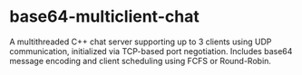 # base64-multiclient-chat
A multithreaded C++ chat server supporting up to 3 clients using UDP communication, initialized via TCP-based port negotiation. Includes base64 message encoding and client scheduling using FCFS or Round-Robin.
